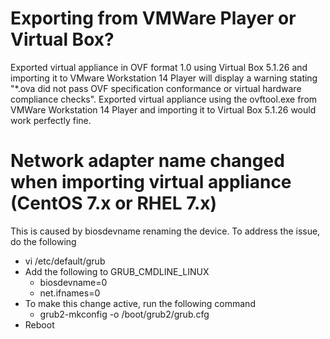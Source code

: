 # Exporting from VMWare Player or Virtual Box?
Exported virtual appliance in OVF format 1.0 using Virtual Box 5.1.26 and importing it to VMware Workstation 14 Player will display a warning stating "*.ova did not pass OVF specification conformance or virtual hardware compliance checks".
Exported virtual appliance using the ovftool.exe from VMWare Workstation 14 Player and importing it to Virtual Box 5.1.26 would work perfectly fine.

# Network adapter name changed when importing virtual appliance (CentOS 7.x or RHEL 7.x)
This is caused by biosdevname renaming the device.  To address the issue, do the following
* vi /etc/default/grub
* Add the following to GRUB_CMDLINE_LINUX
  * biosdevname=0
  * net.ifnames=0
* To make this change active, run the following command
  * grub2-mkconfig -o /boot/grub2/grub.cfg
* Reboot 
